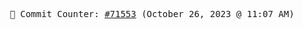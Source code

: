 <p align="center">
    <samp>
        📮 Commit Counter: <a href="https://github.com/Javascript-void0/Javascript-void0/commits/main">#71553</a> (October 26, 2023 @ 11:07 AM)
    </samp>
</p>